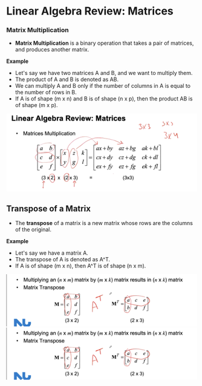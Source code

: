 # Linear Algebra Review: Matrices
### Matrix Multiplication
- **Matrix Multiplication** is a binary operation that takes a pair of matrices, and produces another matrix.

**Example**
- Let's say we have two matrices A and B, and we want to multiply them.
- The product of A and B is denoted as AB.
- We can multiply A and B only if the number of columns in A is equal to the number of rows in B.
- If A is of shape (m x n) and B is of shape (n x p), then the product AB is of shape (m x p).

![alt text](./images/1.png)

## Transpose of a Matrix
- The **transpose** of a matrix is a new matrix whose rows are the columns of the original.

**Example**
- Let's say we have a matrix A.
- The transpose of A is denoted as A^T.
- If A is of shape (m x n), then A^T is of shape (n x m).

![alt text](./images/2.png)
![alt text](./images/2.png)

